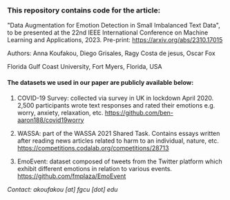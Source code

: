 ### This repository contains code for the article:
"Data Augmentation for Emotion Detection in Small Imbalanced Text Data", to be presented at the 22nd IEEE International Conference on Machine Learning and Applications, 2023. Pre-print: 
https://arxiv.org/abs/2310.17015

Authors: Anna Koufakou, Diego Grisales, Ragy Costa de jesus, Oscar Fox 

Florida Gulf Coast University, Fort Myers, Florida, USA


#### The datasets we used in our paper are publicly available below:

1. COVID-19 Survey: collected via survey in UK in lockdown April 2020. 2,500 participants wrote text responses and rated their emotions e.g. worry, anxiety, relaxation, etc. https://github.com/ben-aaron188/covid19worry

2. WASSA: part of the WASSA 2021 Shared Task. Contains essays written after reading news articles related to harm to an individual, nature, etc. https://competitions.codalab.org/competitions/28713

3. EmoEvent: dataset composed of tweets from the Twitter platform which exhibit different emotions in relation to various events. https://github.com/fmplaza/EmoEvent

_Contact: akoufakou [at] fgcu [dot] edu_

